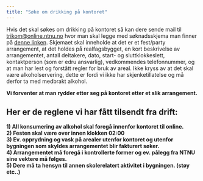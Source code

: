 ```yaml
---
title: "Søke om drikking på kontoret"
---
```


Hvis det skal søkes om drikking på kontoret så kan dere sende mail til
 trikom@online.ntnu.no hvor man skal legge med søknadsskjema man finner på [denne linken](https://innsida.ntnu.no/c/wiki/get_page_attachment?p_l_id=22780&nodeId=24647&title=Lån+av+lokaler&fileName=søknadskjema%20NY.pdf).
Skjemaet skal inneholde at det er et fest/party arrangement, at det holdes på realfagsbygget, en kort beskrivelse av arrangementet, antall deltakere, dato, start- og sluttklokkeslett, kontaktperson (som er edru ansvarlig), vedkommendes telefonnummer, og at man har lest og forstått regler for bruk av areal. Ikke kryss av at det skal være alkoholservering, dette er fordi vi ikke har skjenketillatelse og må derfor ta med medbrakt alkohol.

**Vi forventer at man rydder etter seg på kontoret etter et slik arrangement.**

Her er de reglene vi har fått tilsendt fra drift:
-------------------------------------------------

**1) All konsumering av alkohol skal foregå innenfor kontoret til
online.**  
**2) Festen skal være over innen klokken 02:00**  
**3) Ev. opprydning og vask på arealer utenfor kontoret og utenfor
bygningen som skyldes arrangementet blir fakturert søker.**  
**4) Arrangementet må foregå i kontrollerte former og ev. pålegg fra
NTNU sine vektere må følges.**  
**5) Dere må ta hensyn til annen skolerelatert aktivitet i bygningen.
(støy etc..)**